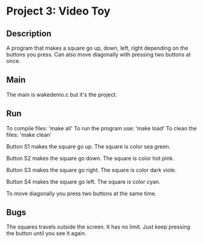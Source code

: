 # Project 3: Video Toy

## Description

A program that makes a square go up, down, left, right
depending on the buttons you press. Can also move
diagonally with pressing two buttons at once.


## Main

The main is wakedemo.c but it's the project.


## Run

To compile files:         'make all'
To run the program use:   'make load'
To clean the files:       'make clean'

Button S1 makes the square go up.
The square is color sea green.

Button S2 makes the square go down.
The square is color hot pink.

Button S3 makes the square go right.
The square is color dark viole.

Button S4  makes the square go left.
The square is color cyan.

To move diagonally you press two buttons at the same time.

## Bugs

The squares travels outside the screen. It has
no limit. Just keep pressing the button until you
see it again.



